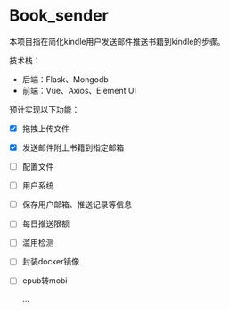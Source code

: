 # Book_sender
本项目指在简化kindle用户发送邮件推送书籍到kindle的步骤。

技术栈：

* 后端：Flask、Mongodb
* 前端：Vue、Axios、Element UI

预计实现以下功能：

- [x] 拖拽上传文件

- [x] 发送邮件附上书籍到指定邮箱

- [ ] 配置文件

- [ ] 用户系统

- [ ] 保存用户邮箱、推送记录等信息

- [ ] 每日推送限额

- [ ] 滥用检测

- [ ] 封装docker镜像

- [ ] epub转mobi

  ...

